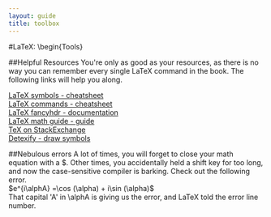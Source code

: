 ```yaml
---
layout: guide
title: toolbox
---
```

#LaTeX: \begin{Tools}

##Helpful Resources
You're only as good as your resources, as there is no way you can remember every single LaTeX command in the book.  The following links will help you along.  

[LaTeX symbols - cheatsheet](/files/latex/latexSymbols.pdf)  
[LaTeX commands - cheatsheet](/files/latex/latexcmds.pdf)  
[LaTeX fancyhdr - documentation](/files/latex/Latexfancyhdr.pdf)  
[LaTeX math guide - guide](/files/latex/short-math-guide.pdf)  
[TeX on StackExchange](http://tex.stackexchange.com/)  
[Detexify - draw symbols](http://detexify.kirelabs.org/classify.html)  

##Nebulous errors
A lot of times, you will forget to close your math equation with a $.  Other times, you accidentally held a shift key for too long, and now the case-sensitive compiler is barking.  Check out the following error.  
$e^{i\alphA} =\cos (\alpha) + i\sin (\alpha)$  
That capital 'A' in \alphA is giving us the error, and LaTeX told the error line number.
